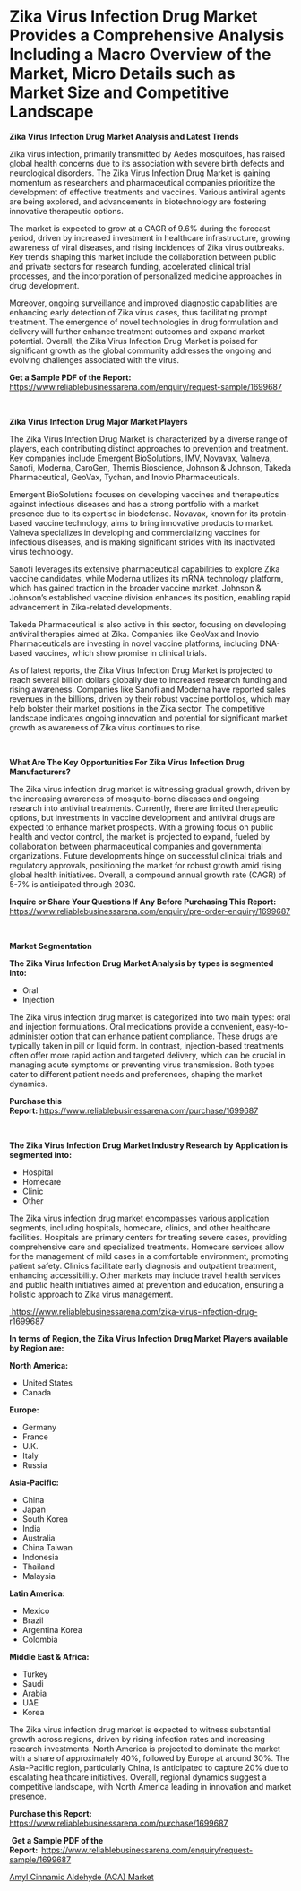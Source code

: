 <p><h1>Zika Virus Infection Drug Market Provides a Comprehensive Analysis Including a Macro Overview of the Market, Micro Details such as Market Size and Competitive Landscape</h1></p><p><strong>Zika Virus Infection Drug Market Analysis and Latest Trends</strong></p>
<p><p>Zika virus infection, primarily transmitted by Aedes mosquitoes, has raised global health concerns due to its association with severe birth defects and neurological disorders. The Zika Virus Infection Drug Market is gaining momentum as researchers and pharmaceutical companies prioritize the development of effective treatments and vaccines. Various antiviral agents are being explored, and advancements in biotechnology are fostering innovative therapeutic options.</p><p>The market is expected to grow at a CAGR of 9.6% during the forecast period, driven by increased investment in healthcare infrastructure, growing awareness of viral diseases, and rising incidences of Zika virus outbreaks. Key trends shaping this market include the collaboration between public and private sectors for research funding, accelerated clinical trial processes, and the incorporation of personalized medicine approaches in drug development. </p><p>Moreover, ongoing surveillance and improved diagnostic capabilities are enhancing early detection of Zika virus cases, thus facilitating prompt treatment. The emergence of novel technologies in drug formulation and delivery will further enhance treatment outcomes and expand market potential. Overall, the Zika Virus Infection Drug Market is poised for significant growth as the global community addresses the ongoing and evolving challenges associated with the virus.</p></p>
<p><strong>Get a Sample PDF of the Report:&nbsp;</strong> <a href="https://www.reliablebusinessarena.com/enquiry/request-sample/1699687?utm_campaign=1871&utm_medium=2&utm_source=Github&utm_content=ia&utm_term=09012025&utm_id=zika-virus-infection-drug">https://www.reliablebusinessarena.com/enquiry/request-sample/1699687</a></p>
<p>&nbsp;</p>
<p><strong>Zika Virus Infection Drug Major Market Players</strong></p>
<p><p>The Zika Virus Infection Drug Market is characterized by a diverse range of players, each contributing distinct approaches to prevention and treatment. Key companies include Emergent BioSolutions, IMV, Novavax, Valneva, Sanofi, Moderna, CaroGen, Themis Bioscience, Johnson & Johnson, Takeda Pharmaceutical, GeoVax, Tychan, and Inovio Pharmaceuticals.</p><p>Emergent BioSolutions focuses on developing vaccines and therapeutics against infectious diseases and has a strong portfolio with a market presence due to its expertise in biodefense. Novavax, known for its protein-based vaccine technology, aims to bring innovative products to market. Valneva specializes in developing and commercializing vaccines for infectious diseases, and is making significant strides with its inactivated virus technology.</p><p>Sanofi leverages its extensive pharmaceutical capabilities to explore Zika vaccine candidates, while Moderna utilizes its mRNA technology platform, which has gained traction in the broader vaccine market. Johnson & Johnson’s established vaccine division enhances its position, enabling rapid advancement in Zika-related developments.</p><p>Takeda Pharmaceutical is also active in this sector, focusing on developing antiviral therapies aimed at Zika. Companies like GeoVax and Inovio Pharmaceuticals are investing in novel vaccine platforms, including DNA-based vaccines, which show promise in clinical trials.</p><p>As of latest reports, the Zika Virus Infection Drug Market is projected to reach several billion dollars globally due to increased research funding and rising awareness. Companies like Sanofi and Moderna have reported sales revenues in the billions, driven by their robust vaccine portfolios, which may help bolster their market positions in the Zika sector. The competitive landscape indicates ongoing innovation and potential for significant market growth as awareness of Zika virus continues to rise.</p></p>
<p>&nbsp;</p>
<p><strong>What Are The Key Opportunities For Zika Virus Infection Drug Manufacturers?</strong></p>
<p><p>The Zika virus infection drug market is witnessing gradual growth, driven by the increasing awareness of mosquito-borne diseases and ongoing research into antiviral treatments. Currently, there are limited therapeutic options, but investments in vaccine development and antiviral drugs are expected to enhance market prospects. With a growing focus on public health and vector control, the market is projected to expand, fueled by collaboration between pharmaceutical companies and governmental organizations. Future developments hinge on successful clinical trials and regulatory approvals, positioning the market for robust growth amid rising global health initiatives. Overall, a compound annual growth rate (CAGR) of 5-7% is anticipated through 2030.</p></p>
<p><strong>Inquire or Share Your Questions If Any Before Purchasing This Report:</strong> <a href="https://www.reliablebusinessarena.com/enquiry/pre-order-enquiry/1699687?utm_campaign=1871&utm_medium=2&utm_source=Github&utm_content=ia&utm_term=09012025&utm_id=zika-virus-infection-drug">https://www.reliablebusinessarena.com/enquiry/pre-order-enquiry/1699687</a></p>
<p>&nbsp;</p>
<p><strong>Market Segmentation</strong></p>
<p><strong>The Zika Virus Infection Drug Market Analysis by types is segmented into:</strong></p>
<p><ul><li>Oral</li><li>Injection</li></ul></p>
<p><p>The Zika virus infection drug market is categorized into two main types: oral and injection formulations. Oral medications provide a convenient, easy-to-administer option that can enhance patient compliance. These drugs are typically taken in pill or liquid form. In contrast, injection-based treatments often offer more rapid action and targeted delivery, which can be crucial in managing acute symptoms or preventing virus transmission. Both types cater to different patient needs and preferences, shaping the market dynamics.</p></p>
<p><strong>Purchase this Report:&nbsp;</strong><a href="https://www.reliablebusinessarena.com/purchase/1699687?utm_campaign=1871&utm_medium=2&utm_source=Github&utm_content=ia&utm_term=09012025&utm_id=zika-virus-infection-drug">https://www.reliablebusinessarena.com/purchase/1699687</a></p>
<p>&nbsp;</p>
<p><strong>The Zika Virus Infection Drug Market Industry Research by Application is segmented into:</strong></p>
<p><ul><li>Hospital</li><li>Homecare</li><li>Clinic</li><li>Other</li></ul></p>
<p><p>The Zika virus infection drug market encompasses various application segments, including hospitals, homecare, clinics, and other healthcare facilities. Hospitals are primary centers for treating severe cases, providing comprehensive care and specialized treatments. Homecare services allow for the management of mild cases in a comfortable environment, promoting patient safety. Clinics facilitate early diagnosis and outpatient treatment, enhancing accessibility. Other markets may include travel health services and public health initiatives aimed at prevention and education, ensuring a holistic approach to Zika virus management.</p></p>
<p><a href="https://www.reliablebusinessarena.com/zika-virus-infection-drug-r1699687?utm_campaign=1871&utm_medium=2&utm_source=Github&utm_content=ia&utm_term=09012025&utm_id=zika-virus-infection-drug">&nbsp;https://www.reliablebusinessarena.com/zika-virus-infection-drug-r1699687</a></p>
<p><strong>In terms of Region, the Zika Virus Infection Drug Market Players available by Region are:</strong></p>
<p>
    <p> <strong> North America: </strong>
        <ul>
            <li>United States</li>
            <li>Canada</li>
        </ul>
        </p> 
    <p> <strong> Europe: </strong>
        <ul>
            <li>Germany</li>
            <li>France</li>
            <li>U.K.</li>
            <li>Italy</li>
            <li>Russia</li>
        </ul>
        </p> 
    <p> <strong> Asia-Pacific: </strong>
        <ul>
            <li>China</li>
            <li>Japan</li>
            <li>South Korea</li>
            <li>India</li>
            <li>Australia</li>
            <li>China Taiwan</li>
            <li>Indonesia</li>
            <li>Thailand</li>
            <li>Malaysia</li>
        </ul>
        </p> 
    <p> <strong> Latin America: </strong>
        <ul>
            <li>Mexico</li>
            <li>Brazil</li>
            <li>Argentina Korea</li>
            <li>Colombia</li>
        </ul>
        </p> 
    <p> <strong> Middle East & Africa: </strong>
        <ul>
            <li>Turkey</li>
            <li>Saudi</li>
            <li>Arabia</li>
            <li>UAE</li>
            <li>Korea</li>
        </ul>
    </p>
    </p>
<p><p>The Zika virus infection drug market is expected to witness substantial growth across regions, driven by rising infection rates and increasing research investments. North America is projected to dominate the market with a share of approximately 40%, followed by Europe at around 30%. The Asia-Pacific region, particularly China, is anticipated to capture 20% due to escalating healthcare initiatives. Overall, regional dynamics suggest a competitive landscape, with North America leading in innovation and market presence.</p></p>
<p><strong>Purchase this Report: </strong><a href="https://www.reliablebusinessarena.com/purchase/1699687?utm_campaign=1871&utm_medium=2&utm_source=Github&utm_content=ia&utm_term=09012025&utm_id=zika-virus-infection-drug">https://www.reliablebusinessarena.com/purchase/1699687</a></p>
<p>&nbsp;<strong>Get a Sample PDF of the Report:&nbsp;&nbsp;</strong><a href="https://www.reliablebusinessarena.com/enquiry/request-sample/1699687?utm_campaign=1871&utm_medium=2&utm_source=Github&utm_content=ia&utm_term=09012025&utm_id=zika-virus-infection-drug">https://www.reliablebusinessarena.com/enquiry/request-sample/1699687</a></p>
<p><strong></strong></p>
<p><p><a href="https://github.com/marloy8/Market-Research-Report-List-6/blob/main/amyl-cinnamic-aldehyde-aca-market.md?utm_campaign=1871&utm_medium=2&utm_source=Github&utm_content=ia&utm_term=09012025&utm_id=zika-virus-infection-drug">Amyl Cinnamic Aldehyde (ACA) Market</a></p></p>